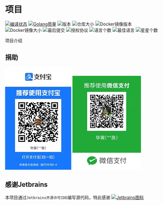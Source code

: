 # 项目

[![编译状态](https://github.ruijc.com:20443/api/badges/dockerat/jellyfin/status.svg)](https://github.ruijc.com:20443/dockerat/jellyfin)
[![Golang质量](https://goreportcard.com/badge/github.com/dockerat/jellyfin)](https://goreportcard.com/report/github.com/dockerat/jellyfin)
![版本](https://img.shields.io/github/go-mod/go-version/dockerat/jellyfin)
![仓库大小](https://img.shields.io/github/repo-size/dockerat/jellyfin)
![Docker镜像版本](https://img.shields.io/docker/v/storezhang/ddns)
![Docker镜像大小](https://img.shields.io/docker/image-size/storezhang/ddns)
![最后提交](https://img.shields.io/github/last-commit/dockerat/jellyfin)
![授权协议](https://img.shields.io/github/license/dockerat/jellyfin)
![语言个数](https://img.shields.io/github/languages/count/dockerat/jellyfin)
![最佳语言](https://img.shields.io/github/languages/top/dockerat/jellyfin)
![星星个数](https://img.shields.io/github/stars/dockerat/jellyfin?style=social)

项目介绍

## 捐助

![支持宝](https://github.com/storezhang/donate/raw/master/alipay-small.jpg)
![微信](https://github.com/storezhang/donate/raw/master/weipay-small.jpg)

## 感谢Jetbrains

本项目通过`Jetbrains开源许可IDE`编写源代码，特此感谢
[![Jetbrains图标](https://resources.jetbrains.com/storage/products/company/brand/logos/jb_beam.png)](https://www.jetbrains.com/?from=dockerat/jellyfin)
